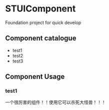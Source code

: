 # STUIComponent
Foundation project for quick develop

## Component catalogue

- test1
- test2
- test3


## Component Usage
### test1
一个很厉害的组件！！使用它可以杀死大怪兽！！！
